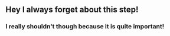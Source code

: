 ## Hey I always forget about this step!
### I really shouldn't though because it is quite important!
